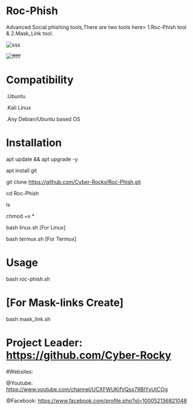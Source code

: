 # Roc-Phish

Advanced Social phishing tools,There are two tools here> 1.Roc-Phish tool & 2.Mask_Link tool.


![sss](https://user-images.githubusercontent.com/87198872/128907698-7146c431-eabf-4c85-8a3b-21843a2e9dec.png)


![fffff](https://user-images.githubusercontent.com/87198872/128918537-5d7256a6-acbf-4096-ad7c-045a871f3b22.png)


# Compatibility

.Ubuntu

.Kali Linux

.Any Debian/Ubuntu based OS

# Installation

apt update && apt upgrade -y

apt install git

git clone https://github.com/Cyber-Rocky/Roc-Phish.git

cd Roc-Phish

ls

chmod +x *

bash linux.sh  [For Linux]

bash termux.sh [For Termux]

# Usage

bash roc-phish.sh

# [For Mask-links Create]

bash mask_link.sh 

# Project Leader: https://github.com/Cyber-Rocky


#Websites:

@Youtube: https://www.youtube.com/channel/UCXFWUKjfVQsx79BIYyUtCOg

@Facebook: https://www.facebook.com/profile.php?id=100052136821048
